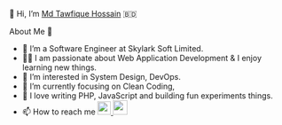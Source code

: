 👋 Hi, I’m [Md Tawfique Hossain](https://www.linkedin.com/in/tawfiquebd) 🇧🇩  

  About Me 🚀

- 🌱 I’m a Software Engineer at Skylark Soft Limited.
- 👨‍💻 I am passionate about Web Application Development & I enjoy learning new things. 
- 👀 I’m interested in System Design, DevOps.
- 🌱 I’m currently focusing on Clean Coding, 
- 💞️ I love writing PHP, JavaScript and building fun experiments things.
- 📫 How to reach me  <a href="https://linkedin.com/in/tawfiquebd/">
    <img width="24px" src="https://cdn.jsdelivr.net/npm/simple-icons@v3/icons/linkedin.svg"  />
  </a>   <a href="mailto:tawfiquegub@gmail.com">
    <img width="26px" src="https://cdn.jsdelivr.net/npm/simple-icons@v3/icons/gmail.svg" />
  </a>
